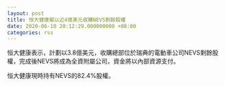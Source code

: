 ```yaml
---
layout: post
title: 恒大健康擬以近4億美元收購NEVS剩餘股權
date: 2020-06-10 20:12:29.000000000 +08:00
categories: rss
---
```


恒大健康表示，計劃以3.8億美元，收購總部位於瑞典的電動車公司NEVS剩餘股權，完成後NEVS將成為全資附屬公司，資金將以內部資源支付。

恒大健康現時持有NEVS的82.4%股權。
